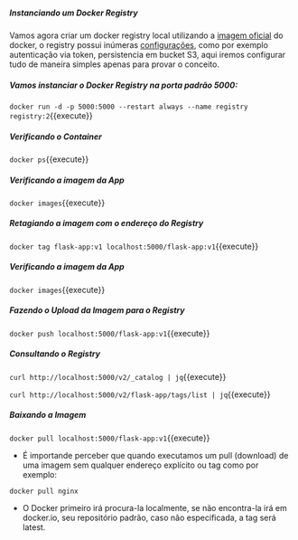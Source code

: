 
##### Instanciando um Docker Registry

Vamos agora criar um docker registry local utilizando a [imagem oficial](https://hub.docker.com/_/registry) do docker, o registry possui inúmeras [configurações](https://docs.docker.com/registry/configuration/), como por exemplo autenticação via token, persistencia em bucket S3, aqui iremos configurar tudo de maneira simples apenas para provar o conceito.

##### Vamos instanciar o Docker Registry na porta padrão 5000:

`docker run -d -p 5000:5000 --restart always --name registry registry:2`{{execute}}

##### Verificando o Container

`docker ps`{{execute}}

##### Verificando a imagem da App

`docker images`{{execute}}

##### Retagiando a imagem com o endereço do Registry

`docker tag flask-app:v1 localhost:5000/flask-app:v1`{{execute}}

##### Verificando a imagem da App

`docker images`{{execute}}

##### Fazendo o Upload da Imagem para o Registry

`docker push localhost:5000/flask-app:v1`{{execute}}

##### Consultando o Registry

`curl http://localhost:5000/v2/_catalog | jq`{{execute}}

`curl http://localhost:5000/v2/flask-app/tags/list | jq`{{execute}}

##### Baixando a Imagem

`docker pull localhost:5000/flask-app:v1`{{execute}}

* É importande perceber que quando executamos um pull (download) de uma imagem sem qualquer endereço explícito ou tag como por exemplo:

```
docker pull nginx
```

* O Docker primeiro irá procura-la localmente, se não encontra-la irá em docker.io, seu repositório padrão, caso não especificada, a tag será latest.

